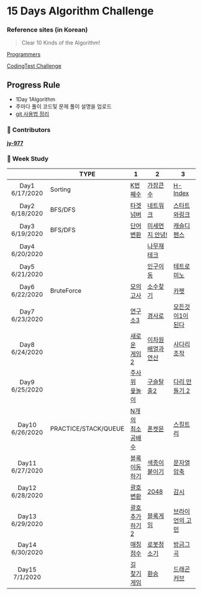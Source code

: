 # 15 Days Algorithm Challenge

### Reference sites (in Korean)

> Clear 10 Kinds of the Algorithm!

[Programmers](https://programmers.co.kr/learn/challenges?tab=all_challenges)

[CodingTest Challenge](https://programmers.co.kr/learn/challenges)

## Progress Rule

- 1Day 1Algorithm
- 주마다 풀이 코드및 문제 풀이 설명을 업로드
- [git 사용법 정리](https://github.com/Dong-wook94/KNU-AlgorithmStudy/tree/master/Reference/Git%20%EA%B8%B0%EB%B3%B8%20%EC%82%AC%EC%9A%A9%EB%B2%95)



### :rainbow: Contributors
**[jy-977](https://github.com/jy-977)** 



### :rainbow: Week Study

|        | TYPE |1                                                            | 2                                                            | 3                                                            |
| :----: | ----|------------------------------------------------------------ | ------------------------------------------------------------ | ------------------------------------------------------------ |
| Day1 6/17/2020 | Sorting|[K번째수](https://programmers.co.kr/learn/courses/30/lessons/42748)            | [가장큰수](https://programmers.co.kr/learn/courses/30/lessons/42746)            | [H-Index](https://programmers.co.kr/learn/courses/30/lessons/42747)            |
| Day2 6/18/2020 | BFS/DFS|[타겟넘버](https://programmers.co.kr/learn/courses/30/lessons/43165)          | [네트워크](https://www.acmicpc.net/problem/14501)                | [스타트와링크](https://www.acmicpc.net/problem/14889)        |
| Day3 6/19/2020 | BFS/DFS|[단어변환](https://www.acmicpc.net/problem/17779)         | [미세먼지 안녕!](https://www.acmicpc.net/problem/17144)      | [캐슬디펜스](https://www.acmicpc.net/problem/17135)          |
| Day4 6/20/2020 |   |                                                           | [나무재테크](https://www.acmicpc.net/problem/16235)          |                                                              |
| Day5 6/21/2020 | ||[인구이동](https://www.acmicpc.net/problem/16234)            | [테트로미노](https://www.acmicpc.net/problem/14500)          | [스팟마트](https://swexpertacademy.com/main/code/problem/problemDetail.do?contestProbId=AW5jNL968dwDFATQ&categoryId=AW5jNL968dwDFATQ&categoryType=CODE) |
| Day6 6/22/2020 | BruteForce|[모의고사](https://programmers.co.kr/learn/courses/30/lessons/42840)               | [소수찾기](https://programmers.co.kr/learn/courses/30/lessons/42839) | [카펫](https://programmers.co.kr/learn/courses/30/parts/12230)              |
| Day7 6/23/2020 | |[연구소3](https://www.acmicpc.net/problem/17142)             | [경사로](https://www.acmicpc.net/problem/14890)              | [모든것이1이된다](https://swexpertacademy.com/main/code/problem/problemDetail.do?contestProbId=AWxpXbya0eIDFAWL&categoryId=AWxpXbya0eIDFAWL&categoryType=CODE) |
| Day8 6/24/2020 | |[새로운 게임2](https://www.acmicpc.net/problem/17837)        | [이차원 배열과 연산](https://www.acmicpc.net/problem/17140)  | [사다리 조작](https://www.acmicpc.net/problem/15684)         |
| Day9 6/25/2020 | |[주사위 윷놀이](https://www.acmicpc.net/problem/17825)       | [구슬탈출2](https://www.acmicpc.net/problem/13460)           | [다리 만들기 2](https://www.acmicpc.net/problem/17472)       |
| Day10 6/26/2020|PRACTICE/STACK/QUEUE|[N개의 최소공배수](https://programmers.co.kr/learn/courses/30/lessons/12953) | [폰켓몬](https://programmers.co.kr/learn/courses/30/lessons/1845)                 | [스킬트리](https://programmers.co.kr/learn/courses/30/lessons/49993)       |
| Day11 6/27/2020| |[블록 이동하기](https://programmers.co.kr/learn/courses/30/lessons/60063) | [색종이 붙이기](https://www.acmicpc.net/problem/17136)       | [문자열 압축](https://programmers.co.kr/learn/courses/30/lessons/60057) |
| Day12 6/28/2020 | |[괄호 변환](https://programmers.co.kr/learn/courses/30/lessons/60058) | [2048](https://www.acmicpc.net/problem/12094)                | [감시](https://www.acmicpc.net/problem/15683)                |
| Day13 6/29/2020 | |[괄호 추가하기2](https://www.acmicpc.net/problem/16638)      | [블록게임](https://programmers.co.kr/learn/courses/30/lessons/42894) | [브라이언의 고민](https://programmers.co.kr/learn/courses/30/lessons/1830) |
| Day14 6/30/2020| |[매칭 점수](https://programmers.co.kr/learn/courses/30/lessons/42893) | [로봇청소기](https://www.acmicpc.net/problem/14503)          | [방금그곡](https://programmers.co.kr/learn/courses/30/lessons/17683) |
| Day15 7/1/2020| |[길 찾기 게임](https://programmers.co.kr/learn/courses/30/lessons/42892) | [환승](https://www.acmicpc.net/problem/5214)                 | [드래곤커브](https://www.acmicpc.net/problem/15685)          |
               
